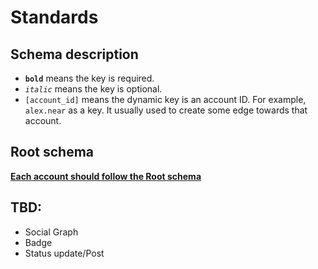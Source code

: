 # Standards

## Schema description

- **`bold`** means the key is required.
- _`italic`_ means the key is optional.
- `[account_id]` means the dynamic key is an account ID. For example, `alex.near` as a key. It usually used to create some edge towards that account.
## Root schema

**[Each account should follow the Root schema](./types/Root.md)**

## TBD:
- Social Graph
- Badge
- Status update/Post
